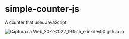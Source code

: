 # simple-counter-js
A counter that uses JavaScript

![Captura da Web_20-2-2022_193515_erickdev00 github io](https://user-images.githubusercontent.com/91956493/154867456-4c2e11e4-aac6-48f3-a0da-4ddedf74a0f6.jpeg)
